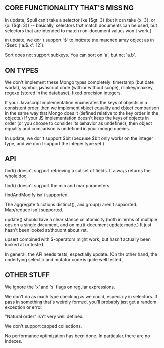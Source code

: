 ## CORE FUNCTIONALITY THAT'S MISSING ##

In update, $pull can't take a selector like {$gt: 3} (but it can take
{x: 3}, or {x: {$gt: 3}} -- basically, selectors that match documents
can be used, but selectors that are intended to match non-document
values won't work.)

In update, we don't support '$' to indicate the matched array object
as in {$set: {'a.$.x': 12}}.

Sort does not support subkeys. You can sort on 'a', but not 'a.b'.

## ON TYPES ##

We don't implement these Mongo types completely: timestamp (but date works),
symbol, javascript code (with or without scope), minkey/maxkey, regexp (stored
in the database), fixed-precision integers.

If your Javascript implementation enumerates the keys of objects in a
consistent order, then we implement object equality and object
comparison in the same way that Mongo does it (defined relative to the
key order in the objects.) If your JS implementation doesn't keep the
keys of objects in order (or you choose to consider its behavior as
undefined), then object equality and comparison is undefined in your
mongo queries.

In update, we don't support $bit (because $bit only works on the
integer type, and we don't support the integer type yet.)

## API ##

find() doesn't support retrieving a subset of fields. It always
returns the whole doc.

find() doesn't support the min and max parameters.

findAndModify isn't supported.

The aggregate functions distinct(), and group() aren't supported. Map/reduce
isn't supported.

update() should have a clear stance on atomicity (both in terms of
multiple ops on a single document, and on multi-document update mode.)
It just hasn't been looked at/thought about yet.

upsert combined with $-operators might work, but hasn't actually been
looked at or tested.

In general, the API needs tests, espectially update. (On the other
hand, the underlying selector and mutator code is quite well tested.)

## OTHER STUFF ##

We ignore the 'x' and 's' flags on regular expressions.

We don't do as much type checking as we could, especially in
selectors. If pass in something that's weirdly formed, you'll probably
just get a random exception or error.

"Natural order" isn't very well defined.

We don't support capped collections.

No performance optimization has been done. In particular, there are no
indexes.

